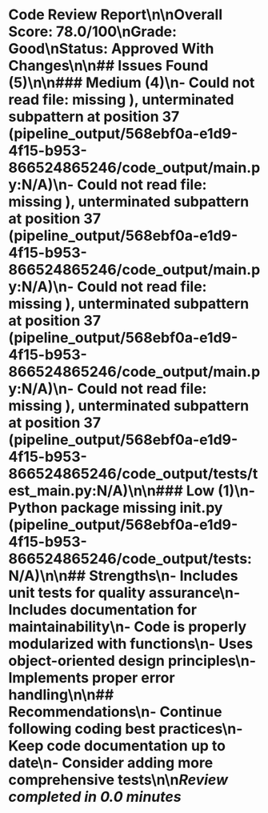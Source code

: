 # Code Review Report\n\n**Overall Score:** 78.0/100\n**Grade:** Good\n**Status:** Approved With Changes\n\n## Issues Found (5)\n\n### Medium (4)\n- Could not read file: missing ), unterminated subpattern at position 37 (pipeline_output/568ebf0a-e1d9-4f15-b953-866524865246/code_output/main.py:N/A)\n- Could not read file: missing ), unterminated subpattern at position 37 (pipeline_output/568ebf0a-e1d9-4f15-b953-866524865246/code_output/main.py:N/A)\n- Could not read file: missing ), unterminated subpattern at position 37 (pipeline_output/568ebf0a-e1d9-4f15-b953-866524865246/code_output/main.py:N/A)\n- Could not read file: missing ), unterminated subpattern at position 37 (pipeline_output/568ebf0a-e1d9-4f15-b953-866524865246/code_output/tests/test_main.py:N/A)\n\n### Low (1)\n- Python package missing __init__.py (pipeline_output/568ebf0a-e1d9-4f15-b953-866524865246/code_output/tests:N/A)\n\n## Strengths\n- Includes unit tests for quality assurance\n- Includes documentation for maintainability\n- Code is properly modularized with functions\n- Uses object-oriented design principles\n- Implements proper error handling\n\n## Recommendations\n- Continue following coding best practices\n- Keep code documentation up to date\n- Consider adding more comprehensive tests\n\n*Review completed in 0.0 minutes*